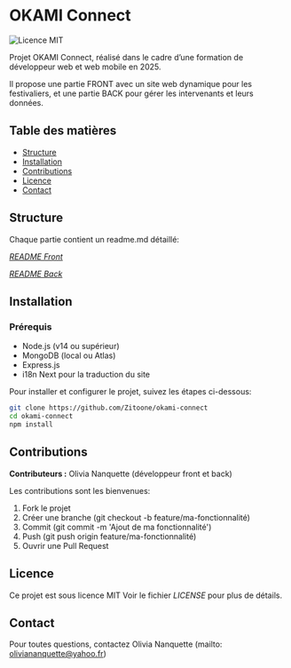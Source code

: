 # OKAMI Connect

![Licence MIT](https://img.shields.io/badge/Licence-MIT-yellow.svg)

Projet OKAMI Connect, réalisé dans le cadre d’une formation de développeur web et web mobile en 2025.

Il propose une partie FRONT avec un site web dynamique pour les festivaliers, et une partie BACK pour gérer les intervenants et leurs données.

## Table des matières

- [Structure](#structure)
- [Installation](#installation)
- [Contributions](#contributions)
- [Licence](#licence)
- [Contact](#contact)

## Structure

Chaque partie contient un readme.md détaillé:

[_README Front_](FRONT/readmeFront.md)

[_README Back_](BACK/readmeBack.md)

## Installation

### Prérequis

- Node.js (v14 ou supérieur)
- MongoDB (local ou Atlas)
- Express.js
- i18n Next pour la traduction du site

Pour installer et configurer le projet, suivez les étapes ci-dessous:

```bash
git clone https://github.com/Zitoone/okami-connect
cd okami-connect
npm install
```

## Contributions

**Contributeurs :** Olivia Nanquette (développeur front et back)

Les contributions sont les bienvenues: 

1. Fork le projet
2. Créer une branche (git checkout -b feature/ma-fonctionnalité)
3. Commit (git commit -m 'Ajout de ma fonctionnalité')
4. Push (git push origin feature/ma-fonctionnalité)
5. Ouvrir une Pull Request


## Licence

Ce projet est sous licence MIT Voir le fichier _LICENSE_ pour plus de détails.

## Contact

Pour toutes questions, contactez Olivia Nanquette (mailto: oliviananquette@yahoo.fr)